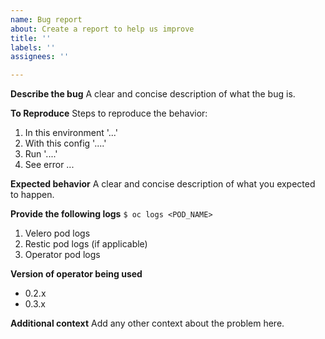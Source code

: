 ```yaml
---
name: Bug report
about: Create a report to help us improve
title: ''
labels: ''
assignees: ''

---
```


**Describe the bug**
A clear and concise description of what the bug is.

**To Reproduce**
Steps to reproduce the behavior:
1. In this environment  '...'
2. With this config '....'
3. Run '....'
4. See error ...

**Expected behavior**
A clear and concise description of what you expected to happen.

**Provide the following logs**
`$ oc logs <POD_NAME>`
1. Velero pod logs
2. Restic pod logs (if applicable)
3. Operator pod logs

**Version of operator being used**
 - 0.2.x 
 - 0.3.x

**Additional context**
Add any other context about the problem here.
